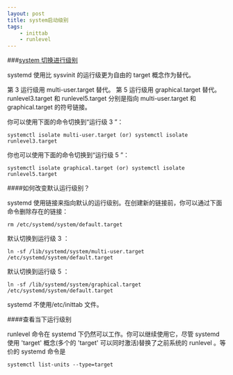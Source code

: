 ```yaml
---
layout: post
title: system启动级别
tags:
	- inittab
	- runlevel
---
```


###[system 切换进行级别](http://fedoraproject.org/wiki/Systemd/zh-cn)

systemd 使用比 sysvinit 的运行级更为自由的 target 概念作为替代。


第 3 运行级用 multi-user.target 替代。
第 5 运行级用 graphical.target 替代。
runlevel3.target 和 runlevel5.target 分别是指向 multi-user.target 和 graphical.target 的符号链接。

你可以使用下面的命令切换到“运行级 3 ”：

 >
	systemctl isolate multi-user.target (or) systemctl isolate runlevel3.target 


你也可以使用下面的命令切换到“运行级 5 ”：
>
	systemctl isolate graphical.target (or) systemctl isolate runlevel5.target 

####如何改变默认运行级别？

systemd 使用链接来指向默认的运行级别。在创建新的链接前，你可以通过下面命令删除存在的链接：
>
	rm /etc/systemd/system/default.target 

默认切换到运行级 3 ：
>
	ln -sf /lib/systemd/system/multi-user.target /etc/systemd/system/default.target 

默认切换到运行级 5 ：
>
	ln -sf /lib/systemd/system/graphical.target /etc/systemd/system/default.target 

systemd 不使用/etc/inittab 文件。

####查看当下运行级别

runlevel 命令在 systemd 下仍然可以工作。你可以继续使用它，尽管 systemd 使用 'target' 概念(多个的 'target' 可以同时激活)替换了之前系统的 runlevel 。等价的 systemd 命令是
>
	systemctl list-units --type=target 

